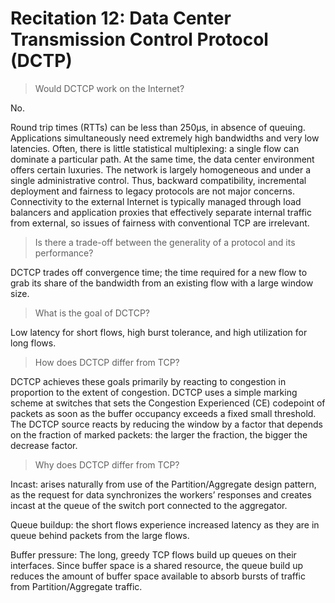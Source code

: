 # Recitation 12: Data Center Transmission Control Protocol (DCTP)

> Would DCTCP work on the Internet?
> 

No. 

Round trip times (RTTs) can be less than 250µs, in absence of queuing. Applications simultaneously need extremely high bandwidths and very low latencies. Often, there is little statistical multiplexing: a single flow can dominate a particular path. At the same time, the data center environment offers certain luxuries. The network is largely homogeneous and under a single administrative control. Thus, backward compatibility, incremental deployment and fairness to legacy protocols are not major concerns. Connectivity to the external Internet is typically managed through load balancers and application proxies that effectively separate internal traffic from external, so issues of fairness with conventional TCP are irrelevant.

> Is there a trade-off between the generality of a protocol and its performance?
> 

DCTCP trades off convergence time; the time required for a new flow to grab its share of the bandwidth from an existing flow with a large window size.

> What is the goal of DCTCP?
> 

Low latency for short flows, high burst tolerance, and high utilization for long flows.

> How does DCTCP differ from TCP?
> 

DCTCP achieves these goals primarily by reacting to congestion in proportion to the extent of congestion. DCTCP uses a simple marking scheme at switches that sets the Congestion Experienced (CE) codepoint of packets as soon as the buffer occupancy exceeds a fixed small threshold. The DCTCP source reacts by reducing the window by a factor that depends on the fraction of marked packets: the larger the fraction, the bigger the decrease factor.

> Why does DCTCP differ from TCP?
> 

Incast: arises naturally from use of the Partition/Aggregate design pattern, as the request for data synchronizes the workers’ responses and creates incast at the queue of the switch port connected to the aggregator.

Queue buildup: the short flows experience increased latency as they are in queue behind packets from the large flows.

Buffer pressure: The long, greedy TCP flows build up queues on their interfaces. Since buffer space is a shared resource, the queue build up reduces the amount of buffer space available to absorb bursts of traffic from Partition/Aggregate traffic.